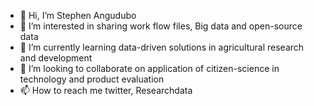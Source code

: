 - 👋 Hi, I’m Stephen Angudubo
- 👀 I’m interested in sharing work flow files, Big data and open-source data
- 🌱 I’m currently learning data-driven solutions in agricultural research and development
- 💞️ I’m looking to collaborate on application of citizen-science in technology and product evaluation
- 📫 How to reach me twitter, Researchdata

<!---

